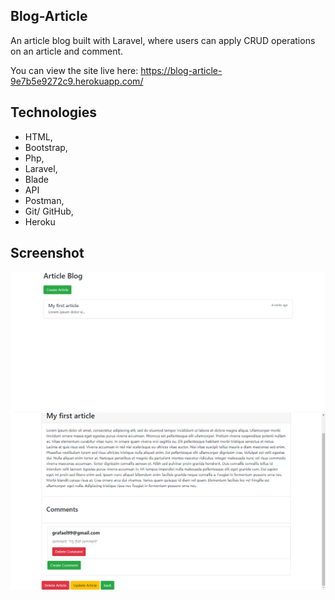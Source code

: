## Blog-Article
An article blog built with Laravel, where users can apply CRUD operations on an article and comment.

You can view the site live here: https://blog-article-9e7b5e9272c9.herokuapp.com/

## Technologies
- HTML, 
- Bootstrap,
- Php,
- Laravel,
- Blade
- API
- Postman,
- Git/ GitHub,
- Heroku

## Screenshot
![Wireframe](https://github.com/Gilson96/blog-laravel/blob/master/assets/blog_article.png)
![Wireframe](https://github.com/Gilson96/blog-laravel/blob/master/assets/blog_article2.png)
